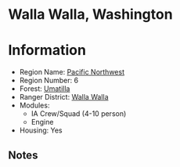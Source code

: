 
Walla Walla, Washington
=======================
  
# Information  
* Region Name: [Pacific Northwest]()  
* Region Number: 6  
* Forest: [Umatilla](http://www.fs.usda.gov/umatilla)  
* Ranger District: [Walla Walla]()  
* Modules:  
  - IA Crew/Squad (4-10 person)  
  - Engine  
* Housing: Yes  
  
## Notes

